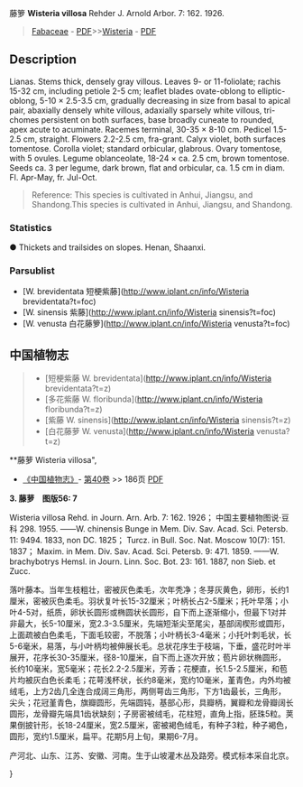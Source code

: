 藤箩 **Wisteria villosa** Rehder J. Arnold Arbor. 7: 162. 1926.

> [Fabaceae](http://www.iplant.cn/info/Fabaceae?t=foc) - [PDF](http://www.iplant.cn/foc/pdf/Fabaceae.pdf)>>[Wisteria](http://www.iplant.cn/info/Wisteria?t=foc) - [PDF](http://www.iplant.cn/foc/pdf/Wisteria.pdf)

## Description

Lianas. Stems thick, densely gray villous. Leaves 9- or 11-foliolate; rachis 15-32 cm, including petiole 2-5 cm; leaflet blades ovate-oblong to elliptic-oblong, 5-10 × 2.5-3.5 cm, gradually decreasing in size from basal to apical pair, abaxially densely white villous, adaxially sparsely white villous, tri-chomes persistent on both surfaces, base broadly cuneate to rounded, apex acute to acuminate. Racemes terminal, 30-35 × 8-10 cm. Pedicel 1.5-2.5 cm, straight. Flowers 2.2-2.5 cm, fra-grant. Calyx violet, both surfaces tomentose. Corolla violet; standard orbicular, glabrous. Ovary tomentose, with 5 ovules. Legume oblanceolate, 18-24 × ca. 2.5 cm, brown tomentose. Seeds ca. 3 per legume, dark brown, flat and orbicular, ca. 1.5 cm in diam. Fl. Apr-May, fr. Jul-Oct.

> Reference: 
> This species is cultivated in Anhui, Jiangsu, and Shandong.This species is cultivated in Anhui, Jiangsu, and Shandong.

### Statistics
● Thickets and trailsides on slopes. Henan, Shaanxi.

### Parsublist

* [W.  brevidentata  短梗紫藤](http://www.iplant.cn/info/Wisteria brevidentata?t=foc)
* [W.  sinensis  紫藤](http://www.iplant.cn/info/Wisteria sinensis?t=foc)
* [W.  venusta  白花藤箩](http://www.iplant.cn/info/Wisteria venusta?t=foc)

## 中国植物志

> * [短梗紫藤  W.  brevidentata](http://www.iplant.cn/info/Wisteria brevidentata?t=z)
> * [多花紫藤  W.  floribunda](http://www.iplant.cn/info/Wisteria floribunda?t=z)
> * [紫藤  W.  sinensis](http://www.iplant.cn/info/Wisteria sinensis?t=z)
> * [白花藤萝  W.  venusta](http://www.iplant.cn/info/Wisteria venusta?t=z)

**藤萝 Wisteria villosa",

* [《中国植物志》](http://www.iplant.cn/frps)- [第40卷](http://www.iplant.cn/frps/vol/40) >> 186页 [PDF](http://www.iplant.cn/frps/pdf/40/186b.PDF)

**3. 藤萝　图版56: 7**

Wisteria villosa Rehd. in Journ. Arn. Arb. 7: 162. 1926； 中国主要植物图说·豆科 298. 1955. ——W. chinensis Bunge in Mem. Div. Sav. Acad. Sci. Petersb. 11: 9494. 1833, non DC. 1825； Turcz. in Bull. Soc. Nat. Moscow 10(7): 151. 1837； Maxim. in Mem. Div. Sav. Acad. Sci. Petersb. 9: 471. 1859. ——W. brachybotrys Hemsl. in Journ. Linn. Soc. Bot. 23: 161. 1887, non Sieb. et Zucc.

落叶藤本。当年生枝粗壮，密被灰色柔毛，次年秃净；冬芽灰黄色，卵形，长约1厘米，密被灰色柔毛。羽状复叶长15-32厘米；叶柄长占2-5厘米；托叶早落；小叶4-5对，纸质，卵状长圆形或椭圆状长圆形，自下而上逐渐缩小，但最下1对并非最大，长5-10厘米，宽2.3-3.5厘米，先端短渐尖至尾尖，基部阔楔形或圆形，上面疏被白色柔毛，下面毛较密，不脱落；小叶柄长3-4毫米；小托叶刺毛状，长5-6毫米，易落，与小叶柄均被伸展长毛。总状花序生于枝端，下垂，盛花时叶半展开，花序长30-35厘米，径8-10厘米，自下而上逐次开放；苞片卵状椭圆形，长约10毫米，宽5毫米；花长2.2-2.5厘米，芳香；花梗直，长1.5-2.5厘米，和苞片均被灰白色长柔毛；花萼浅杯状，长约8毫米，宽约10毫米，堇青色，内外均被绒毛，上方2齿几全连合成阔三角形，两侧萼齿三角形，下方1齿最长，三角形，尖头；花冠堇青色，旗瓣圆形，先端圆钝，基部心形，具瓣柄，翼瓣和龙骨瓣阔长圆形，龙骨瓣先端具1齿状缺刻；子房密被绒毛，花柱短，直角上指，胚珠5粒。荚果倒披针形，长18-24厘米，宽2.5厘米，密被褐色绒毛，有种子3粒，种子褐色，圆形，宽约1.5厘米，扁平。花期5月上旬，果期6-7月。

产河北、山东、江苏、安徽、河南。生于山坡灌木丛及路旁。模式标本采自北京。

}